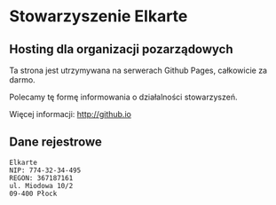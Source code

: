 # Stowarzyszenie Elkarte

## Hosting dla organizacji pozarządowych
Ta strona jest utrzymywana na serwerach Github Pages, całkowicie za darmo.

Polecamy tę formę informowania o działalności stowarzyszeń.

Więcej informacji: http://github.io


## Dane rejestrowe
```
Elkarte
NIP: 774-32-34-495
REGON: 367187161
ul. Miodowa 10/2
09-400 Płock
```
